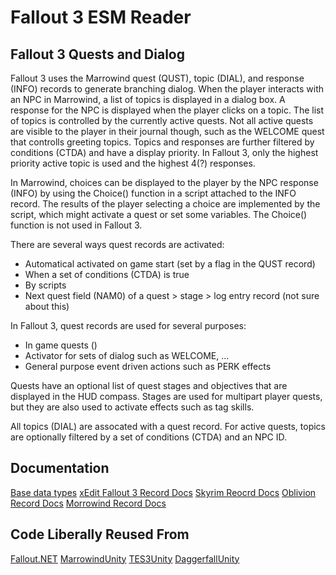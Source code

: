 # Fallout 3 ESM Reader

## Fallout 3 Quests and Dialog

Fallout 3 uses the Marrowind quest (QUST), topic (DIAL), and response (INFO) records to generate branching dialog. When the player interacts with an NPC in Marrowind, a list of topics is displayed in a dialog box. A response for the NPC is displayed when the player clicks on a topic. The list of topics is controlled by the currently active quests. Not all active quests are visible to the player in their journal though, such as the WELCOME quest that controlls greeting topics. Topics and responses are further filtered by conditions (CTDA) and have a display priority. In Fallout 3, only the highest priority active topic is used and the highest 4(?) responses. 

In Marrowind, choices can be displayed to the player by the NPC response (INFO) by using the Choice() function in a script attached to the INFO record. The results of the player selecting a choice are implemented by the script, which might activate a quest or set some variables. The Choice() function is not used in Fallout 3.

There are several ways quest records are activated:

- Automatical activated on game start (set by a flag in the QUST record)
- When a set of conditions (CTDA) is true
- By scripts
- Next quest field (NAM0) of a quest > stage > log entry record (not sure about this)

In Fallout 3, quest records are used for several purposes:

- In game quests ()
- Activator for sets of dialog such as WELCOME, ...
- General purpose event driven actions such as PERK effects 

Quests have an optional list of quest stages and objectives that are displayed in the HUD compass. Stages are used for multipart player quests, but they are also used to activate effects such as tag skills.

All topics (DIAL) are assocated with a quest record. For active quests, topics are optionally filtered by a set of conditions (CTDA) and an NPC ID.

## Documentation

[Base data types](https://en.uesp.net/wiki/Skyrim_Mod:File_Format_Conventions)
[xEdit Fallout 3 Record Docs](https://tes5edit.github.io/fopdoc/Fallout3/Records.html)
[Skyrim Reocrd Docs](https://en.uesp.net/wiki/Skyrim_Mod:File_Format_Conventions)
[Oblivion Record Docs](https://en.uesp.net/wiki/Oblivion_Mod:Mod_File_Format)
[Morrowind Record Docs](https://en.uesp.net/wiki/Morrowind_Mod:Mod_File_Format)

## Code Liberally Reused From

[Fallout.NET](https://github.com/CaptainSaveACode/Fallout.NET)
[MarrowindUnity](https://github.com/arycama/MorrowindUnity)
[TES3Unity](https://github.com/demonixis/TES3Unity)
[DaggerfallUnity](https://github.com/Interkarma/daggerfall-unity)

